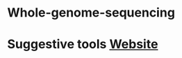 # Whole-genome-sequencing

# Suggestive tools [Website](https://long-read-tools.org/tools.html?sort=Name&cat=&tec=#anchorN) 
